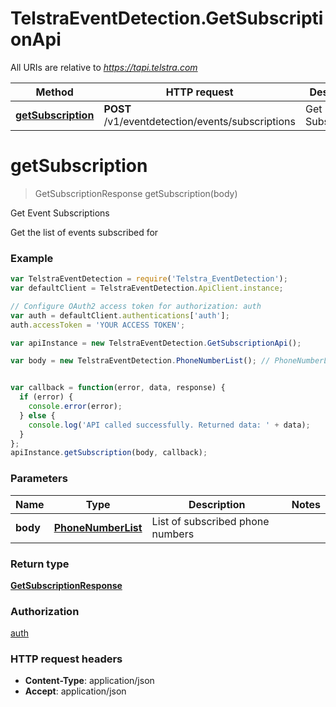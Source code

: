 # TelstraEventDetection.GetSubscriptionApi

All URIs are relative to *https://tapi.telstra.com*

Method | HTTP request | Description
------------- | ------------- | -------------
[**getSubscription**](GetSubscriptionApi.md#getSubscription) | **POST** /v1/eventdetection/events/subscriptions | Get Event Subscriptions


<a name="getSubscription"></a>
# **getSubscription**
> GetSubscriptionResponse getSubscription(body)

Get Event Subscriptions

Get the list of events subscribed for

### Example
```javascript
var TelstraEventDetection = require('Telstra_EventDetection');
var defaultClient = TelstraEventDetection.ApiClient.instance;

// Configure OAuth2 access token for authorization: auth
var auth = defaultClient.authentications['auth'];
auth.accessToken = 'YOUR ACCESS TOKEN';

var apiInstance = new TelstraEventDetection.GetSubscriptionApi();

var body = new TelstraEventDetection.PhoneNumberList(); // PhoneNumberList | List of subscribed phone numbers


var callback = function(error, data, response) {
  if (error) {
    console.error(error);
  } else {
    console.log('API called successfully. Returned data: ' + data);
  }
};
apiInstance.getSubscription(body, callback);
```

### Parameters

Name | Type | Description  | Notes
------------- | ------------- | ------------- | -------------
 **body** | [**PhoneNumberList**](PhoneNumberList.md)| List of subscribed phone numbers | 

### Return type

[**GetSubscriptionResponse**](GetSubscriptionResponse.md)

### Authorization

[auth](../README.md#auth)

### HTTP request headers

 - **Content-Type**: application/json
 - **Accept**: application/json

